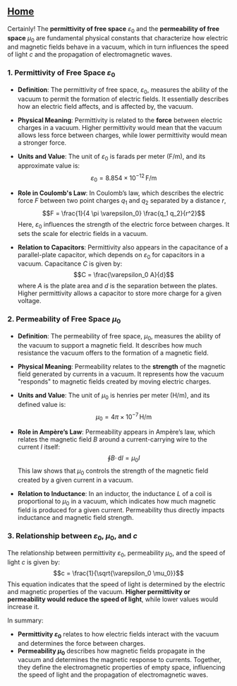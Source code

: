 [Home](https://t2m.io/VwvDcuw)
---

Certainly! The **permittivity of free space** $\varepsilon_0$ and the **permeability of free space** $\mu_0$ are fundamental physical constants that characterize how electric and magnetic fields behave in a vacuum, which in turn influences the speed of light $c$ and the propagation of electromagnetic waves.

### 1. **Permittivity of Free Space $\varepsilon_0$**

   - **Definition**: The permittivity of free space, $\varepsilon_0$, measures the ability of the vacuum to permit the formation of electric fields. It essentially describes how an electric field affects, and is affected by, the vacuum.
   - **Physical Meaning**: Permittivity is related to the **force** between electric charges in a vacuum. Higher permittivity would mean that the vacuum allows less force between charges, while lower permittivity would mean a stronger force.
   - **Units and Value**: The unit of $\varepsilon_0$ is farads per meter (F/m), and its approximate value is:
     $$\varepsilon_0 = 8.854 \times 10^{-12} \, \text{F/m}$$
   - **Role in Coulomb's Law**: In Coulomb’s law, which describes the electric force $F$ between two point charges $q_1$ and $q_2$ separated by a distance $r$,
     $$F = \frac{1}{4 \pi \varepsilon_0} \frac{q_1 q_2}{r^2}$$
     Here, $\varepsilon_0$ influences the strength of the electric force between charges. It sets the scale for electric fields in a vacuum.

   - **Relation to Capacitors**: Permittivity also appears in the capacitance of a parallel-plate capacitor, which depends on $\varepsilon_0$ for capacitors in a vacuum. Capacitance $C$ is given by:
     $$C = \frac{\varepsilon_0 A}{d}$$
     where $A$ is the plate area and $d$ is the separation between the plates. Higher permittivity allows a capacitor to store more charge for a given voltage.

### 2. **Permeability of Free Space $\mu_0$**

   - **Definition**: The permeability of free space, $\mu_0$, measures the ability of the vacuum to support a magnetic field. It describes how much resistance the vacuum offers to the formation of a magnetic field.
   - **Physical Meaning**: Permeability relates to the **strength** of the magnetic field generated by currents in a vacuum. It represents how the vacuum "responds" to magnetic fields created by moving electric charges.
   - **Units and Value**: The unit of $\mu_0$ is henries per meter (H/m), and its defined value is:
     $$\mu_0 = 4 \pi \times 10^{-7} \, \text{H/m}$$
   - **Role in Ampère’s Law**: Permeability appears in Ampère’s law, which relates the magnetic field $B$ around a current-carrying wire to the current $I$ itself:
     $$\oint B \cdot \, \mathrm{d}l = \mu_0 I$$
     This law shows that $\mu_0$ controls the strength of the magnetic field created by a given current in a vacuum.

   - **Relation to Inductance**: In an inductor, the inductance $L$ of a coil is proportional to $\mu_0$ in a vacuum, which indicates how much magnetic field is produced for a given current. Permeability thus directly impacts inductance and magnetic field strength.

### 3. **Relationship between $\varepsilon_0$, $\mu_0$, and $c$**

The relationship between permittivity $\varepsilon_0$, permeability $\mu_0$, and the speed of light $c$ is given by:
$$c = \frac{1}{\sqrt{\varepsilon_0 \mu_0}}$$
This equation indicates that the speed of light is determined by the electric and magnetic properties of the vacuum. **Higher permittivity or permeability would reduce the speed of light**, while lower values would increase it.

In summary:
- **Permittivity $\varepsilon_0$** relates to how electric fields interact with the vacuum and determines the force between charges.
- **Permeability $\mu_0$** describes how magnetic fields propagate in the vacuum and determines the magnetic response to currents.
Together, they define the electromagnetic properties of empty space, influencing the speed of light and the propagation of electromagnetic waves.
